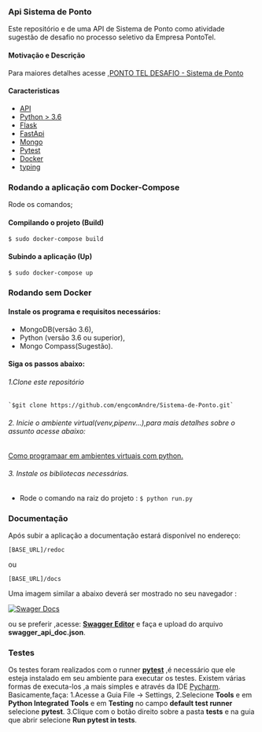 ### Api Sistema de Ponto
Este repositório e de uma API de  Sistema de Ponto como atividade sugestão de desafio no processo seletivo da Empresa PontoTel.

#### Motivação e Descrição
Para maiores detalhes acesse ,[PONTO TEL DESAFIO - Sistema de Ponto](https://drive.google.com/open?id=1DooIrnWJPQVIswpNDMvVerJH-478HD0j)


#### Caracteristicas
- [API](https://pt.wikipedia.org/wiki/Interface_de_programa%C3%A7%C3%A3o_de_aplica%C3%A7%C3%B5es "API")
- [Python > 3.6](https://www.python.org/)
- [Flask](http://flask.palletsprojects.com/en/1.1.x/ "Flask")
- [FastApi](https://fastapi.tiangolo.com/features/ "FastApi")
- [Mongo](https://www.mongodb.com "mongo")
- [Pytest](https://docs.pytest.org/en/latest/getting-started.html "Pytest")
- [Docker](https://www.docker.com "Docker")
- [typing](https://docs.python.org/3/library/typing.html)


### Rodando a aplicação com Docker-Compose
Rode os comandos;
#### Compilando o projeto (Build)
`$ sudo docker-compose build`
#### Subindo a aplicação (Up)
`$ sudo docker-compose up`

### Rodando sem Docker
#### Instale os programa e requisitos necessários: 
- MongoDB(versão 3.6),
- Python (versão 3.6 ou superior),
- Mongo Compass(Sugestão).

#### Siga os passos abaixo:

###### 1.Clone este repositório
 ```
`$git clone https://github.com/engcomAndre/Sistema-de-Ponto.git`
 ```

###### 2. Inicie o ambiente virtual(venv,pipenv...),para mais detalhes sobre o assunto acesse abaixo:

 [Como programaar em ambientes virtuais com python.](https://pythonacademy.com.br/blog/python-e-virtualenv-como-programar-em-ambientes-virtuais)

 ###### 3. Instale os bibliotecas necessárias.

 - Rode o comando na raiz do projeto :
`$ python run.py`


### Documentação
Após subir a aplicação a documentação estará disponível no endereço:

`[BASE_URL]/redoc` 

ou

`[BASE_URL]/docs`

Uma imagem similar a abaixo deverá ser mostrado no seu navegador :

[![Swager Docs](https://i.imgur.com/WZm9Wjc.png "Swager Docs")](http://imgur.com/WZm9Wjc "Swager Docs")

ou se preferir ,acesse: [<b>Swagger Editor</b>](https://editor.swagger.io) e faça  e upload do arquivo <b>swagger_api_doc.json</b>.

### Testes
Os testes foram realizados com o runner [<b>pytest</b>](https://docs.pytest.org/en/latest/) ,é necessário que ele esteja instalado em seu ambiente para executar os testes.
Existem várias formas de executa-los ,a mais simples e através da IDE [Pycharm](https://www.jetbrains.com/pycharm/).
Basicamente,faça:
1.Acesse a Guia File -> Settings,
2.Selecione <b>Tools</b> e em <b>Python Integrated Tools</b> e em <b>Testing</b> no campo <b>default test runner</b> selecione <b>pytest</b>.
3.Clique com o botão direito sobre a pasta <b>tests</b> e na guia que abrir selecione <b>Run pytest in tests</b>.
